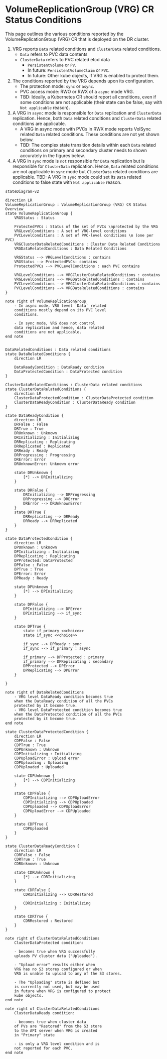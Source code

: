 # VolumeReplicationGroup (VRG) CR Status Conditions

This page outlines the various conditions reported by the VolumeReplicationGroup (VRG) CR that is deployed on the DR cluster.

1. VRG reports `Data` related conditions and `ClusterData` related conditions.
   - `Data` refers to PVC data contents
   - `ClusterData` refers to PVC related etcd data
      - `PersistentVolume` or `PV`.
      - In future: `PersistentVolumeClaim` or `PVC`.
      - In future: Other kube objects, if VRG is enabled to protect them.
1. The conditions reported by the VRG depends upon its configuration.
    - The protection mode: `sync` or `async`.
    - PVC access mode: RWO or RWX of a `async` mode VRG.
    - TBD: Ideally, a Kubernetes CR should report all conditions, even if some conditions
    are not applicable (their state can be false, say with `Not applicable` reason).
1. A VRG in `async` mode is responsible for `Data` replication and `ClusterData` replication.
   Hence, both `Data` related conditions and `ClusterData` related conditions are applicable.
   - A VRG in async mode with PVCs in RWX mode reports VolSync related `Data` related conditions.
   These conditions are not yet shown below.
   - TBD: The complex state transition details within each `Data` related conditions on primary and
   secondary cluster needs to shown accurately in the figures below.
1. A VRG in `sync` mode is `not` responsible for `Data` replication but is responsible for
   `ClusterData` replication.  Hence, `Data` related conditions are not applicable in `sync` mode
   but `ClusterData` related conditions are applicable.
   TBD: A VRG in `sync` mode could set its `Data` related conditions to false state with `Not applicable` reason.

<!---
For the hub cluster related CR conditions, see [DRPC CR Status Conditions](drpc-status-conditions.md) and
[DRPolicy CR Status Conditions](drpolicy-status-conditions.md).
-->

```mermaid
stateDiagram-v2

direction LR
VolumeReplicationGroup : VolumeReplicationGroup (VRG) CR Status Overview
state VolumeReplicationGroup {
    VRGStatus : Status

    ProtectedPVCs : Status of the set of PVCs \nprotected by the VRG
    VRGLevelConditions : A set of VRG-level conditions
    PVCLevelConditions : A set of PVC-level conditions \n (one per PVC)
    VRGClusterDataRelatedConditions : Cluster Data Related Conditions
    VRGDataRelatedConditions : Data Related Conditions

    VRGStatus --> VRGLevelConditions : contains
    VRGStatus --> ProtectedPVCs: contains
    ProtectedPVCs --> PVCLevelConditions : each PVC contains

    VRGLevelConditions --> VRGClusterDataRelatedConditions : contains
    VRGLevelConditions --> VRGDataRelatedConditions : contains
    PVCLevelConditions --> VRGClusterDataRelatedConditions : contains
    PVCLevelConditions --> VRGDataRelatedConditions : contains
}

note right of VolumeReplicationGroup
    - In async mode, VRG level `Data` related
    conditions mostly depend on its PVC level
    conditions.

    - In sync mode, VRG does not control
    data replication and hence, data related
    conditions are not applicable.
end note


DataRelatedConditions : Data related conditions
state DataRelatedConditions {
    direction LR

    DataReadyCondition : DataReady condition
    DataProtectedCondition : DataProtected condition
}

ClusterDataRelatedConditions : ClusterData related conditions
state ClusterDataRelatedConditions {
    direction LR
    ClusterDataProtectedCondition : ClusterDataProtected condition
    ClusterDataReadyCondition : ClusterDataReady condition
}

state DataReadyCondition {
    direction LR
    DRFalse : False
    DRTrue : True
    DRUnknown : Unknown
    DRInitializing : Initializing
    DRReplicating : Replicating
    DRReplicated : Replicated
    DRReady : Ready
    DRProgressing : Progressing
    DRError: Error
    DRUnknownError: Unknown error

    state DRUnknown {
        [*] --> DRInitializing
    }

    state DRFalse {
        DRInitializing --> DRProgressing
        DRProgressing --> DRError
        DRError --> DRUnknownError
    }
    state DRTrue {
        DRReplicating --> DRReady
        DRReady --> DRReplicated
    }
}

state DataProtectedCondition {
    direction LR
    DPUnknown : Unknown
    DPInitializing : Initializing
    DPReplicating : Replicating
    DPProtected: DataProtected
    DPFalse : False
    DPTrue : True
    DPError: Error
    DPReady : Ready

    state DPUnknown {
        [*] --> DPInitializing
    }

    state DPFalse {
        DPInitializing --> DPError
        DPInitializing --> if_sync
    }

    state DPTrue {
        state if_primary <<choice>>
        state if_sync <<choice>>

        if_sync --> DPReady : sync
        if_sync --> if_primary : async

        if_primary --> DPProtected : primary
        if_primary --> DPReplicating : secondary
        DPProtected --> DPError
        DPReplicating --> DPError
    }

}

note right of DataRelatedConditions
    - VRG level DataReady condition becomes true
    when the DataReady condition of all the PVCs
    protected by it become true.
    - VRG level DataProtected condition becomes true
    when the DataProtected condition of all the PVCs
    protected by it become true.
end note

state ClusterDataProtectedCondition {
    direction LR
    CDPFalse : False
    CDPTrue : True
    CDPUnknown : Unknown
    CDPInitializing : Initializing
    CDPUploadError : Upload error
    CDPUploading : Uploading
    CDPUploaded : Uploaded

    state CDPUnknown {
        [*] --> CDPInitializing
    }

    state CDPFalse {
        CDPInitializing --> CDPUploadError
        CDPInitializing --> CDPUploaded
        CDPUploaded --> CDPUploadError
        CDPUploadError --> CDPUploaded
    }

    state CDPTrue {
        CDPUploaded
    }
}

state ClusterDataReadyCondition {
    direction LR
    CDRFalse : False
    CDRTrue : True
    CDRUnknown : Unknown

    state CDRUnknown {
        [*] --> CDRInitializing
    }

    state CDRFalse {
        CDRInitializing --> CDRRestored

        CDRInitializing : Initializing
    }

    state CDRTrue {
        CDRRestored : Restored
    }
}

note right of ClusterDataRelatedConditions
    ClusterDataProtected condition:

    - becomes true when VRG successfully
    uploads PV cluster data ("Uploaded").

    - "Upload error" results either when
    VRG has no S3 stores configured or when
    VRG is unable to upload to any of the S3 stores.

    - The "Uploading" state is defined but
    is currently not used, but may be used
    in future when VRG is configured to protect
    kube objects.
end note

note right of ClusterDataRelatedConditions
    ClusterDataReady condition:

    - becomes true when cluster data
    of PVs are "Restored" from the S3 store
    to the API server when VRG is created
    in "Primary" state

    - is only a VRG level condition and is
    not reported for each PVC.
end note


```

<!--
    state DataProtectedCondition {
        direction LR

        state DPUnknown {
            [*] --/ DPInitializing
        }


        state DPTrue {
            state if_sync <<choice>>
            state if_primary <<choice>>

            DPInitializing --/ if_sync
            if_sync --/ DPReady : sync
            if_sync --/ if_primary : async

            if_primary --/ DPProtected
            DPReplicating --/ DPProtected
        }

        state DPFalse {
            DPInitializing --/ DPError
            DPReplicating --/ DPError
        }

    }

    state DataReadyCondition {
        direction LR

        state DRUnknown {
            [*] --/ DRInitializing
        }

        state DRFalse {
            DRInitializing --/ DRError
            DRInitializing --/ DRReplicating
            DRReplicating --/ DRReplicated
            DRReplicating --/ DRProgressing
            DRReplicating --/ DRError
            DRReplicating --/ DRUnknownError
        }
        state DRTrue {
            DRReplicating --/ DRReady
        }

    }
}

-->
